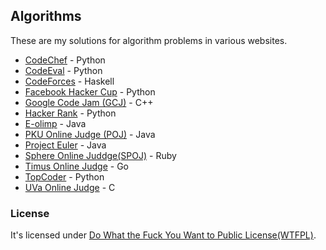## Algorithms

These are my solutions for algorithm problems in various websites.

* [CodeChef](http://www.codechef.com/) - Python
* [CodeEval](http://www.codeeval.com/) - Python
* [CodeForces](http://codeforces.com/) - Haskell
* [Facebook Hacker Cup](https://code.google.com/codejam) - Python
* [Google Code Jam (GCJ)](https://code.google.com/codejam) - C++
* [Hacker Rank](https://www.hackerrank.com/) - Python
* [E-olimp](http://www.e-olimp.com/en/) - Java
* [PKU Online Judge (POJ)](http://poj.org/) - Java
* [Project Euler](http://projecteuler.net/) - Java
* [Sphere Online Juddge(SPOJ)](http://www.spoj.pl/) - Ruby
* [Timus Online Judge](http://acm.timus.ru/) - Go
* [TopCoder](http://www.topcoder.com/) - Python
* [UVa Online Judge](http://uva.onlinejudge.org/) - C

### License

It's licensed under [Do What the Fuck You Want to Public License(WTFPL)](http://en.wikipedia.org/wiki/WTFPL).
